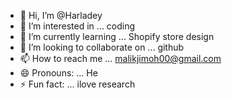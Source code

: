 - 👋 Hi, I’m @Harladey
- 👀 I’m interested in ... coding
- 🌱 I’m currently learning ... Shopify store design
- 💞️ I’m looking to collaborate on ... github
- 📫 How to reach me ... malikjimoh00@gmail.com
- 😄 Pronouns: ... He
- ⚡ Fun fact: ... ilove research 

<!---
Harladey/Harladey is a ✨ special ✨ repository because its `README.md` (this file) appears on your GitHub profile.
You can click the Preview link to take a look at your changes.
--->
